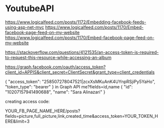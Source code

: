 # YoutubeAPI
https://www.logicalfeed.com/posts/1172/Embedding-facebook-feeds-using-asp-net-mvc
https://www.logicalfeed.com/posts/1170/Embed-facebook-page-feed-on-my-website
https://www.logicalfeed.com/posts/1170/Embed-facebook-page-feed-on-my-website

https://stackoverflow.com/questions/4121535/an-access-token-is-required-to-request-this-resource-while-accessing-an-album

https://graph.facebook.com/oauth/access_token?client_id=APPIS&client_secret=ClientSecret&grant_type=client_credentials

{
"access_token": "258507278047521|zcxXsMKuAnK4UYnpRSjiPy5YaHo",
"token_type": "bearer"
}
in Graph API
me?fields=id,name
{
  "id": "10207157941490688",
  "name": "Sara Alinazari"
}

creating access code:

YOUR_FB_PAGE_NAME_HERE/posts?fields=picture,full_picture,link,created_time&access_token=YOUR_TOKEN_HERE&limit=3
